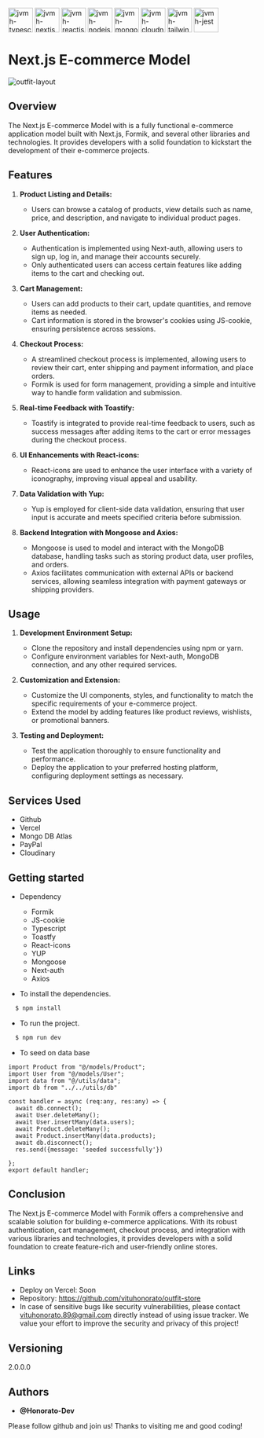 <div style="display: inline_block"><br/>
  <img align="center" alt="jvmh-typescript" height="50" width="50" src="https://cdn.jsdelivr.net/gh/devicons/devicon/icons/typescript/typescript-original.svg" />
  <img align="center" alt="jvmh-nextjs" height="50" width="50" src="https://cdn.jsdelivr.net/gh/devicons/devicon/icons/nextjs/nextjs-original.svg" />
<img align="center" alt="jvmh-reactjs" height="50" width="50" src="https://cdn.jsdelivr.net/gh/devicons/devicon/icons/react/react-original.svg" />
 <img align="center" alt="jvmh-nodejs" height="50" width="50" src="https://cdn.jsdelivr.net/gh/devicons/devicon/icons/nodejs/nodejs-plain.svg" />
<img align="center" alt="jvmh-mongodb" height="50" width="50" src="https://cdn.jsdelivr.net/gh/devicons/devicon/icons/mongodb/mongodb-plain.svg" />
  <img align="center" alt="jvmh-cloudnary" height="50" width="50" src="https://res.cloudinary.com/diypdepuw/image/upload/v1699044264/cloudinary_ckujxh.png" />
<img align="center" alt="jvmh-tailwindcss" height="50" width="50" src="https://cdn.jsdelivr.net/gh/devicons/devicon@latest/icons/tailwindcss/tailwindcss-original.svg" />
<img align="center" alt="jvmh-jest" height="50" width="50" src="https://cdn.jsdelivr.net/gh/devicons/devicon/icons/jest/jest-plain.svg" />


# Next.js E-commerce Model 


![outfit-layout](https://github.com/Honorato-Dev/tech-quiz/assets/101150943/b6ab601e-8db0-4e13-9120-e7c129b13606)

## Overview

The Next.js E-commerce Model with is a fully functional e-commerce application model built with Next.js, Formik, and several other libraries and technologies. It provides developers with a solid foundation to kickstart the development of their e-commerce projects.

## Features

1. **Product Listing and Details:**
   - Users can browse a catalog of products, view details such as name, price, and description, and navigate to individual product pages.

2. **User Authentication:**
   - Authentication is implemented using Next-auth, allowing users to sign up, log in, and manage their accounts securely.
   - Only authenticated users can access certain features like adding items to the cart and checking out.

3. **Cart Management:**
   - Users can add products to their cart, update quantities, and remove items as needed.
   - Cart information is stored in the browser's cookies using JS-cookie, ensuring persistence across sessions.

4. **Checkout Process:**
   - A streamlined checkout process is implemented, allowing users to review their cart, enter shipping and payment information, and place orders.
   - Formik is used for form management, providing a simple and intuitive way to handle form validation and submission.

5. **Real-time Feedback with Toastify:**
   - Toastify is integrated to provide real-time feedback to users, such as success messages after adding items to the cart or error messages during the checkout process.

6. **UI Enhancements with React-icons:**
   - React-icons are used to enhance the user interface with a variety of iconography, improving visual appeal and usability.

7. **Data Validation with Yup:**
   - Yup is employed for client-side data validation, ensuring that user input is accurate and meets specified criteria before submission.

8. **Backend Integration with Mongoose and Axios:**
   - Mongoose is used to model and interact with the MongoDB database, handling tasks such as storing product data, user profiles, and orders.
   - Axios facilitates communication with external APIs or backend services, allowing seamless integration with payment gateways or shipping providers.

## Usage

1. **Development Environment Setup:**
   - Clone the repository and install dependencies using npm or yarn.
   - Configure environment variables for Next-auth, MongoDB connection, and any other required services.

2. **Customization and Extension:**
   - Customize the UI components, styles, and functionality to match the specific requirements of your e-commerce project.
   - Extend the model by adding features like product reviews, wishlists, or promotional banners.

3. **Testing and Deployment:**
   - Test the application thoroughly to ensure functionality and performance.
   - Deploy the application to your preferred hosting platform, configuring deployment settings as necessary.



</div>



## Services Used

* Github
* Vercel
* Mongo DB Atlas
* PayPal
* Cloudinary

## Getting started

* Dependency
  - Formik
  - JS-cookie
  - Typescript
  - Toastfy
  - React-icons
  - YUP
  - Mongoose
  - Next-auth
  - Axios
  
* To install the dependencies.
```bash
  $ npm install
  ```
  
* To run the project.
```bash
  $ npm run dev
  ```

* To seed on data base
```
import Product from "@/models/Product";
import User from "@/models/User";
import data from "@/utils/data";
import db from "../../utils/db"

const handler = async (req:any, res:any) => {
  await db.connect();
  await User.deleteMany();
  await User.insertMany(data.users);
  await Product.deleteMany();
  await Product.insertMany(data.products);
  await db.disconnect();
  res.send({message: 'seeded successfully'})

};
export default handler;
```







## Conclusion

The Next.js E-commerce Model with Formik offers a comprehensive and scalable solution for building e-commerce applications. With its robust authentication, cart management, checkout process, and integration with various libraries and technologies, it provides developers with a solid foundation to create feature-rich and user-friendly online stores.


## Links
  - Deploy on Vercel: Soon 
  - Repository: https://github.com/vituhonorato/outfit-store
  - In case of sensitive bugs like security vulnerabilities, please contact
    vituhonorato.89@gmail.com directly instead of using issue tracker. We value your effort
    to improve the security and privacy of this project!

  ## Versioning

  2.0.0.0


  ## Authors

  * **@Honorato-Dev** 

  Please follow github and join us!
  Thanks to visiting me and good coding!
